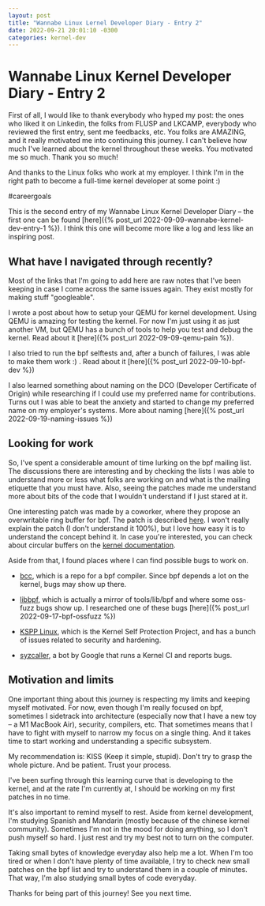```yaml
---
layout: post
title: "Wannabe Linux Lernel Developer Diary - Entry 2"
date: 2022-09-21 20:01:10 -0300
categories: kernel-dev
---
```


# Wannabe Linux Kernel Developer Diary - Entry 2

First of all, I would like to thank everybody who hyped my post: the ones who liked it on Linkedin, the folks from FLUSP and LKCAMP, everybody who reviewed the first entry, sent me feedbacks, etc. You folks are AMAZING, and it really motivated me into continuing this journey. I can't believe how much I've learned about the kernel throughout these weeks. You motivated me so much. Thank you so much! 

And thanks to the Linux folks who work at my employer. I think I'm in the right path to become a full-time kernel developer at some point :)

\#careergoals

This is the second entry of my Wannabe Linux Kernel Developer Diary – the first one can be found [here]({% post_url 2022-09-09-wannabe-kernel-dev-entry-1 %}). I think this one will become more like a log and less like an inspiring post. 

## What have I navigated through recently?

Most of the links that I'm going to add here are raw notes that I've been keeping in case I come across the same issues again. 
They exist mostly for making stuff "googleable". 

I wrote a post about how to setup your QEMU for kernel development. Using QEMU is amazing for testing the kernel. For now I'm just using it as just another VM, but QEMU has a bunch of tools to help you test and debug the kernel. Read about it [here]({% post_url 2022-09-09-qemu-pain %}).

I also tried to run the bpf selftests and, after a bunch of failures, I was able to make them work :) . Read about it [here]({% post_url 2022-09-10-bpf-dev %})

I also learned something about naming on the DCO (Developer Certificate of Origin) while researching if I could use my preferred name for contributions. Turns out I was able to beat the anxiety and started to change my preferred name on my employer's systems. More about naming [here]({% post_url 2022-09-19-naming-issues %})

## Looking for work

So, I've spent a considerable amount of time lurking on the bpf mailing list. The discussions there are interesting and by checking the lists I was able to understand more or less what folks are working on and what is the mailing etiquette that you must have. Also, seeing the patches made me understand more about bits of the code that I wouldn't understand if I just stared at it. 

One interesting patch was made by a coworker, where they propose an overwritable ring buffer for bpf. The patch is described [here](https://lore.kernel.org/bpf/20220906195656.33021-1-flaniel@linux.microsoft.com/). I won't really explain the patch (I don't understand it 100%), but I love how easy it is to understand the concept behind it. In case you're interested, you can check about circular buffers on the [kernel documentation](https://www.kernel.org/doc/html/latest/core-api/circular-buffers.html).

Aside from that, I found places where I can find possible bugs to work on.

- [bcc](https://github.com/iovisor/bcc/issues), which is a repo for a bpf compiler. Since bpf depends a lot on the kernel, bugs may show up there.

- [libbpf](https://github.com/libbpf/libbpf), which is actually a mirror of tools/lib/bpf and where some oss-fuzz bugs show up. I researched one of these bugs [here]({% post_url 2022-09-17-bpf-ossfuzz %}) 

- [KSPP Linux](https://github.com/KSPP/linux/issues), which is the Kernel Self Protection Project, and has a bunch of issues related to security and hardening.

- [syzcaller](https://syzkaller.appspot.com/upstream), a bot by Google that runs a Kernel CI and reports bugs. 

## Motivation and limits

One important thing about this journey is respecting my limits and keeping myself motivated. For now, even though I'm really focused on bpf, sometimes I sidetrack into architecture (especially now that I have a new toy – a M1 MacBook Air), security, compilers, etc. That sometimes means that I have to fight with myself to narrow my focus on a single thing. And it takes time to start working and understanding a specific subsystem. 

My recommendation is: KISS (Keep it simple, stupid). Don't try to grasp the whole picture. And be patient. Trust your process. 

I've been surfing through this learning curve that is developing to the kernel, and at the rate I'm currently at, I should be working on my first patches in no time. 

It's also important to remind myself to rest. Aside from kernel development, I'm studying Spanish and Mandarin (mostly because of the chinese kernel community). Sometimes I'm not in the mood for doing anything, so I don't push myself so hard. I just rest and try my best not to turn on the computer. 

Taking small bytes of knowledge everyday also help me a lot. When I'm too tired or when I don't have plenty of time available, I try to check new small patches on the bpf list and try to understand them in a couple of minutes. That way, I'm also studying small bytes of code everyday. 

Thanks for being part of this journey! See you next time. 
